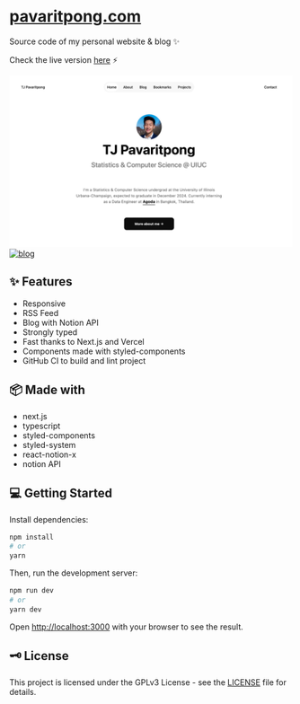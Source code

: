 # [pavaritpong.com](https://pavaritpong.com/)

Source code of my personal website & blog ✨

Check the live version [here](https://pavaritpong.com/) ⚡️

[![home](.github/img/home.png)](https://pavaritpong.com/)
[![blog](.github/img/blog.png)](https://pavaritpong.com/)

## ✨ Features

- Responsive
- RSS Feed
- Blog with Notion API
- Strongly typed
- Fast thanks to Next.js and Vercel
- Components made with styled-components
- GitHub CI to build and lint project

## 📦 Made with

- next.js
- typescript
- styled-components
- styled-system
- react-notion-x
- notion API

## 💻 Getting Started

Install dependencies:

```bash
npm install
# or
yarn
```

Then, run the development server:

```bash
npm run dev
# or
yarn dev
```

Open [http://localhost:3000](http://localhost:3000) with your browser to see the result.

## 🗝 License

This project is licensed under the GPLv3 License - see the [LICENSE](LICENSE) file for details.
